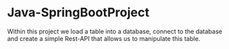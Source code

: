 # Java-SpringBootProject
Within this project we load a table into a database, connect to the database and create a simple Rest-API that allows us to manipulate this table.
